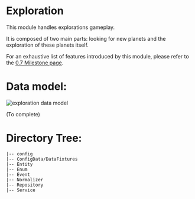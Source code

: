 # Exploration
This module handles explorations gameplay. 

It is composed of two main parts: looking for new planets and the exploration of these planets itself.

For an exhaustive list of features introduced by this module, please refer to the [0.7 Milestone page](https://gitlab.com/eternaltwin/mush/mush/-/milestones/17#tab-issues).

# Data model: 

![exploration data model](https://gitlab.com/eternaltwin/mush/mush/uploads/ce736c35739eb63002d2ee3da19f7d84/Planets.drawio_3_.svg)

(To complete)

# Directory Tree:
    |-- config
    |-- ConfigData/DataFixtures
    |-- Entity
    |-- Enum
    |-- Event
    |-- Normalizer
    |-- Repository
    |-- Service

